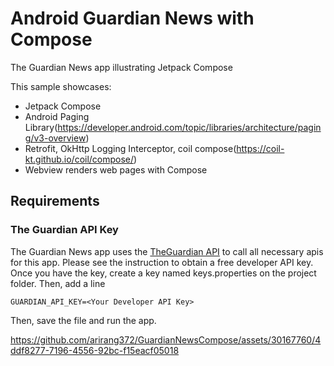 # Android Guardian News with Compose

The Guardian News app illustrating Jetpack Compose

This sample showcases:
* Jetpack Compose
* Android Paging Library(https://developer.android.com/topic/libraries/architecture/paging/v3-overview)
* Retrofit, OkHttp Logging Interceptor, coil compose(https://coil-kt.github.io/coil/compose/)
* Webview renders web pages with Compose

## Requirements

### The Guardian API Key

The Guardian News app uses the [TheGuardian API](https://open-platform.theguardian.com/documentation/) to call all necessary apis for this app. Please see the instruction to obtain a free developer API key. 
Once you have the key, create a key named keys.properties on the project folder.
Then, add a line 

```
GUARDIAN_API_KEY=<Your Developer API Key>
```

Then, save the file and run the app.

https://github.com/arirang372/GuardianNewsCompose/assets/30167760/4ddf8277-7196-4556-92bc-f15eacf05018

